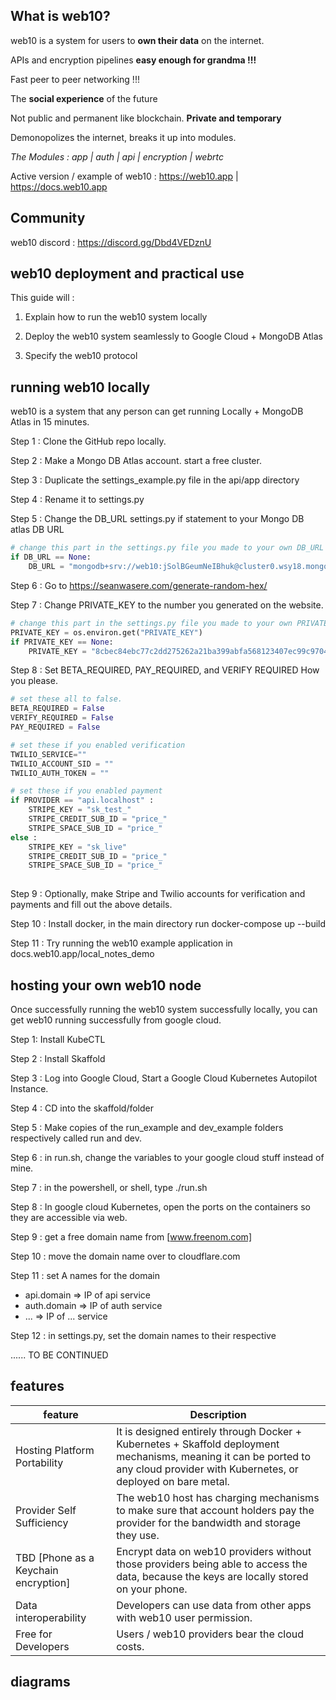 ## What is web10?



web10 is a system for users to **own their data** on the internet. 

APIs and encryption pipelines **easy enough for grandma !!!**

Fast peer to peer networking !!!

The **social experience** of the future

Not public and permanent like blockchain. **Private and temporary**

Demonopolizes the internet, breaks it up into modules.

*The Modules : app | auth | api | encryption | webrtc*

Active version / example of web10 : https://web10.app | https://docs.web10.app



## Community

web10 discord : https://discord.gg/Dbd4VEDznU



## web10 deployment and practical use

This guide will : 

1. Explain how to run the web10 system locally

2. Deploy the web10 system seamlessly to Google Cloud + MongoDB Atlas

3. Specify the web10 protocol

   

## running web10 locally

web10 is a system that any person can get running Locally + MongoDB Atlas in 15 minutes. 

Step 1 : Clone the GitHub repo locally.

Step 2 : Make a Mongo DB Atlas account. start a free cluster.

Step 3 : Duplicate the settings_example.py file in the api/app directory

Step 4 :  Rename it to settings.py

Step 5 : Change the DB_URL settings.py if statement to your Mongo DB atlas DB URL

```python
# change this part in the settings.py file you made to your own DB_URL
if DB_URL == None:
    DB_URL = "mongodb+srv://web10:jSolBGeumNeIBhuk@cluster0.wsy18.mongodb.net/myFirstDatabase?retryWrites=true&w=majority"

```

Step 6 : Go to https://seanwasere.com/generate-random-hex/

Step 7 : Change PRIVATE_KEY to the number you generated on the website.

```python
# change this part in the settings.py file you made to your own PRIVATE_KEY
PRIVATE_KEY = os.environ.get("PRIVATE_KEY")
if PRIVATE_KEY == None:
    PRIVATE_KEY = "8cbec84ebc77c2dd275262a21ba399abfa568123407ec99c9704426cdec95b0a"

```

Step 8 : Set BETA_REQUIRED, PAY_REQUIRED, and VERIFY REQUIRED How you please. 

```python
# set these all to false.
BETA_REQUIRED = False
VERIFY_REQUIRED = False
PAY_REQUIRED = False

# set these if you enabled verification
TWILIO_SERVICE=""
TWILIO_ACCOUNT_SID = ""
TWILIO_AUTH_TOKEN = ""

# set these if you enabled payment
if PROVIDER == "api.localhost" : 
    STRIPE_KEY = "sk_test_"
    STRIPE_CREDIT_SUB_ID = "price_"
    STRIPE_SPACE_SUB_ID = "price_"
else : 
    STRIPE_KEY = "sk_live"
    STRIPE_CREDIT_SUB_ID = "price_"
    STRIPE_SPACE_SUB_ID = "price_"
    


```

Step 9 : Optionally, make Stripe and Twilio accounts for verification and payments and fill out the above details.

Step 10 : Install docker, in the main directory run docker-compose up --build

Step 11 : Try running the web10 example application in docs.web10.app/local_notes_demo



## hosting your own web10 node

Once successfully running the web10 system successfully locally, you can get web10 running successfully from google cloud.

Step 1: Install KubeCTL

Step 2 : Install Skaffold

Step 3 : Log into Google Cloud, Start a Google Cloud Kubernetes Autopilot Instance.

Step 4 : CD into the skaffold/folder

Step 5 : Make copies of the run_example and dev_example folders respectively called run and dev.

Step 6 : in run.sh, change the variables to your google cloud stuff instead of mine.

Step 7 : in the powershell, or shell, type ./run.sh

Step 8 : In google cloud Kubernetes, open the ports on the containers so they are accessible via web.

Step 9 : get a free domain name from [www.freenom.com]

Step 10 : move the domain name over to cloudflare.com

Step 11 : set A names for the domain 

* api.domain => IP of api service
* auth.domain => IP of auth service
* ... => IP of ... service

Step 12 : in settings.py, set the domain names to their respective

...... TO BE CONTINUED 

## features

| feature                              | Description                                                  |
| ------------------------------------ | ------------------------------------------------------------ |
| Hosting Platform Portability         | It is designed entirely through Docker + Kubernetes + Skaffold deployment mechanisms, meaning it can be ported to any cloud provider with Kubernetes, or deployed on bare metal. |
| Provider Self Sufficiency            | The web10 host has charging mechanisms to make sure that account holders pay the provider for the bandwidth and storage they use. |
| TBD [Phone as a Keychain encryption] | Encrypt data on web10 providers without those providers being able to access the data, because the keys are locally stored on your phone. |
| Data interoperability                | Developers can use data from other apps with web10 user permission. |
| Free for Developers                  | Users / web10 providers bear the cloud costs.                |

## diagrams